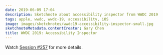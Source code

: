 ```yaml
---
date: 2019-06-09 17:04
description: Sketchnote about accessibility inspector from WWDC 2019
tags: apple, wwdc, wwdc-19, accessibility, iOS
image: images/sketchnotes/wwdc19-accessibility-inspector-small.jpg
sketchnoteMetadata.contentCreator: Gary Chen
title: WWDC 2019: Accessibility Inspector
---
```


Watch [Session #257](https://developer.apple.com/wwdc19/257) for more details.
